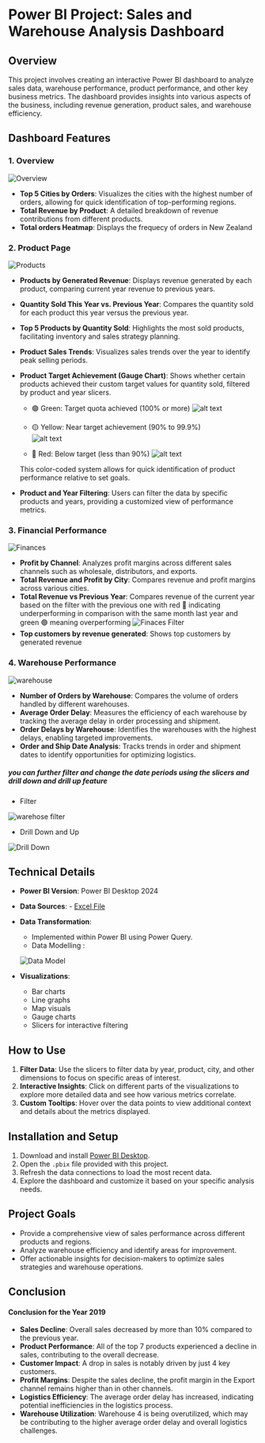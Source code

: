 # Power BI Project: Sales and Warehouse Analysis Dashboard

## Overview

This project involves creating an interactive Power BI dashboard to analyze sales data, warehouse performance, product performance, and other key business metrics. The dashboard provides insights into various aspects of the business, including revenue generation, product sales, and warehouse efficiency.

## Dashboard Features

### 1. **Overview**
![Overview](./Images/Overview.png)

- **Top 5 Cities by Orders**: Visualizes the cities with the highest number of orders, allowing for quick identification of top-performing regions.
- **Total Revenue by Product**: A detailed breakdown of revenue contributions from different products.
- **Total orders Heatmap**: Displays the frequecy of orders in New Zealand



### 2. **Product Page**
![Products](./Images/Products.png)

- **Products by Generated Revenue**: Displays revenue generated by each product, comparing current year revenue to previous years.
- **Quantity Sold This Year vs. Previous Year**: Compares the quantity sold for each product this year versus the previous year.
- **Top 5 Products by Quantity Sold**: Highlights the most sold products, facilitating inventory and sales strategy planning.
- **Product Sales Trends**: Visualizes sales trends over the year to identify peak selling periods.
- **Product Target Achievement (Gauge Chart)**: Shows whether certain products achieved their custom target values for quantity sold, filtered by product and year slicers.
    - 🟢 Green: Target quota achieved (100% or more)
        ![alt text](./Images/product%20filter%20green%20.png)

    - 🟡 Yellow: Near target achievement (90% to 99.9%)    
    ![alt text](./Images/products%20filter%20yellow.png)

    - 🔴 Red: Below target (less than 90%)
    ![alt text](./Images/product%20filter%20red.png)

    This color-coded system allows for quick identification of product performance relative to set goals.

- **Product and Year Filtering**: Users can filter the data by specific products and years, providing a customized view of performance metrics.



### 3. **Financial Performance**
![Finances](./Images/Finances%20.png)

- **Profit by Channel**: Analyzes profit margins across different sales channels such as wholesale, distributors, and exports.
- **Total Revenue and Profit by City**: Compares revenue and profit margins across various cities.
- **Total Revenue vs Previous Year**: Compares revenue of the current year based on the filter with the previous one with red 🔴 indicating underperforming in comparison with the same month last year and green 🟢 meaning overperforming 
![Finaces Filter](./Images/Finances%20filter.png)
- **Top customers by revenue generated**: Shows top customers by generated revenue


### 4. **Warehouse Performance**
![warehouse](./Images/Warhouse.png)

- **Number of Orders by Warehouse**: Compares the volume of orders handled by different warehouses.
- **Average Order Delay**: Measures the efficiency of each warehouse by tracking the average delay in order processing and shipment.
- **Order Delays by Warehouse**: Identifies the warehouses with the highest delays, enabling targeted improvements.
- **Order and Ship Date Analysis**: Tracks trends in order and shipment dates to identify opportunities for optimizing logistics.

##### you can further filter and change the date periods using the slicers and drill down and drill up feature 
- Filter

![warehose filter](./Images/warehouse%20filter.png)
- Drill Down and Up

![Drill Down](./Images/warehouse%20drill%20down.png)

## Technical Details

- **Power BI Version**: Power BI Desktop 2024
- **Data Sources**: 
        - [Excel File](./Sales%20Report.xlsx)


- **Data Transformation**: 
    - Implemented within Power BI using Power Query.
    - Data Modelling :

    ![Data Model](./Images/Data%20Model.png)
- **Visualizations**:
  - Bar charts
  - Line graphs
  - Map visuals
  - Gauge charts
  - Slicers for interactive filtering

## How to Use

1. **Filter Data**: Use the slicers to filter data by year, product, city, and other dimensions to focus on specific areas of interest.
2. **Interactive Insights**: Click on different parts of the visualizations to explore more detailed data and see how various metrics correlate.
3. **Custom Tooltips**: Hover over the data points to view additional context and details about the metrics displayed.

## Installation and Setup

1. Download and install [Power BI Desktop](https://powerbi.microsoft.com/desktop/).
2. Open the `.pbix` file provided with this project.
3. Refresh the data connections to load the most recent data.
4. Explore the dashboard and customize it based on your specific analysis needs.

## Project Goals

- Provide a comprehensive view of sales performance across different products and regions.
- Analyze warehouse efficiency and identify areas for improvement.
- Offer actionable insights for decision-makers to optimize sales strategies and warehouse operations.

## Conclusion

#### **Conclusion for the Year 2019**

- **Sales Decline**: Overall sales decreased by more than 10% compared to the previous year.
- **Product Performance**: All of the top 7 products experienced a decline in sales, contributing to the overall decrease.
- **Customer Impact**: A drop in sales is notably driven by just 4 key customers.
- **Profit Margins**: Despite the sales decline, the profit margin in the Export channel remains higher than in other channels.
- **Logistics Efficiency**: The average order delay has increased, indicating potential inefficiencies in the logistics process.
- **Warehouse Utilization**: Warehouse 4 is being overutilized, which may be contributing to the higher average order delay and overall logistics challenges.

